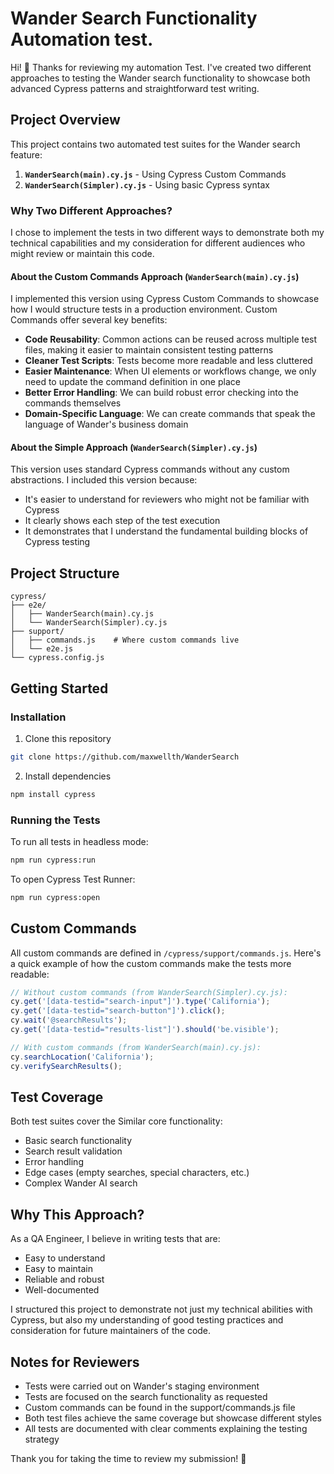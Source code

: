 # Wander Search Functionality Automation test.

Hi! 👋 Thanks for reviewing my automation Test. I've created two different approaches to testing the Wander search functionality to showcase both advanced Cypress patterns and straightforward test writing.

## Project Overview

This project contains two automated test suites for the Wander search feature:

1. **`WanderSearch(main).cy.js`** - Using Cypress Custom Commands
2. **`WanderSearch(Simpler).cy.js`** - Using basic Cypress syntax

### Why Two Different Approaches?

I chose to implement the tests in two different ways to demonstrate both my technical capabilities and my consideration for different audiences who might review or maintain this code.

#### About the Custom Commands Approach (`WanderSearch(main).cy.js`)
I implemented this version using Cypress Custom Commands to showcase how I would structure tests in a production environment. Custom Commands offer several key benefits:

- **Code Reusability**: Common actions can be reused across multiple test files, making it easier to maintain consistent testing patterns
- **Cleaner Test Scripts**: Tests become more readable and less cluttered
- **Easier Maintenance**: When UI elements or workflows change, we only need to update the command definition in one place
- **Better Error Handling**: We can build robust error checking into the commands themselves
- **Domain-Specific Language**: We can create commands that speak the language of Wander's business domain

#### About the Simple Approach (`WanderSearch(Simpler).cy.js`)
This version uses standard Cypress commands without any custom abstractions. I included this version because:
- It's easier to understand for reviewers who might not be familiar with Cypress
- It clearly shows each step of the test execution
- It demonstrates that I understand the fundamental building blocks of Cypress testing

## Project Structure
```
cypress/
├── e2e/
│   ├── WanderSearch(main).cy.js
│   └── WanderSearch(Simpler).cy.js
├── support/
│   ├── commands.js    # Where custom commands live
│   └── e2e.js
└── cypress.config.js
```

## Getting Started

### Installation
1. Clone this repository
```bash
git clone https://github.com/maxwellth/WanderSearch
```

2. Install dependencies
```bash
npm install cypress
```

### Running the Tests
To run all tests in headless mode:
```bash
npm run cypress:run
```

To open Cypress Test Runner:
```bash
npm run cypress:open
```

## Custom Commands
All custom commands are defined in `/cypress/support/commands.js`. Here's a quick example of how the custom commands make the tests more readable:

```javascript
// Without custom commands (from WanderSearch(Simpler).cy.js):
cy.get('[data-testid="search-input"]').type('California');
cy.get('[data-testid="search-button"]').click();
cy.wait('@searchResults');
cy.get('[data-testid="results-list"]').should('be.visible');

// With custom commands (from WanderSearch(main).cy.js):
cy.searchLocation('California');
cy.verifySearchResults();
```

## Test Coverage
Both test suites cover the Similar core functionality:
- Basic search functionality
- Search result validation
- Error handling
- Edge cases (empty searches, special characters, etc.)
- Complex Wander AI search

## Why This Approach?
As a QA Engineer, I believe in writing tests that are:
- Easy to understand
- Easy to maintain
- Reliable and robust
- Well-documented

I structured this project to demonstrate not just my technical abilities with Cypress, but also my understanding of good testing practices and consideration for future maintainers of the code.


## Notes for Reviewers
- Tests were carried out on Wander's staging environment
- Tests are focused on the search functionality as requested
- Custom commands can be found in the support/commands.js file
- Both test files achieve the same coverage but showcase different styles
- All tests are documented with clear comments explaining the testing strategy

Thank you for taking the time to review my submission! 🙏
